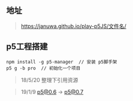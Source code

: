 ## 地址
> https://januwa.github.io/play-p5JS/文件名/

## p5工程搭建
```
npm install -g p5-manager  // 安装 p5脚手架
p5 g -b pro  // 初始化一个项目
```

> 18/5/20 整理下引用资源

> 19/1/9 p5@0.6 -> p5@0.7